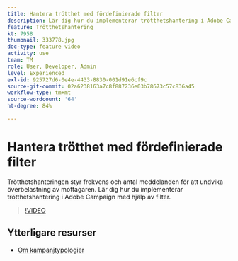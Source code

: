 ```yaml
---
title: Hantera trötthet med fördefinierade filter
description: Lär dig hur du implementerar trötthetshantering i Adobe Campaign med hjälp av filter.
feature: Trötthetshantering
kt: 7958
thumbnail: 333778.jpg
doc-type: feature video
activity: use
team: TM
role: User, Developer, Admin
level: Experienced
exl-id: 925727d6-0e4e-4433-8830-001d91e6cf9c
source-git-commit: 02a6238163a7c8f887236e03b78673c57c836a45
workflow-type: tm+mt
source-wordcount: '64'
ht-degree: 84%

---
```


# Hantera trötthet med fördefinierade filter

Trötthetshanteringen styr frekvens och antal meddelanden för att undvika överbelastning av mottagaren.
Lär dig hur du implementerar trötthetshantering i Adobe Campaign med hjälp av filter.

>[!VIDEO](https://video.tv.adobe.com/v/333778?quality=12)

## Ytterligare resurser

* [Om kampanjtypologier](https://experienceleague.adobe.com/docs/campaign-classic/using/orchestrating-campaigns/campaign-optimization/about-campaign-typologies.html?lang=sv)
